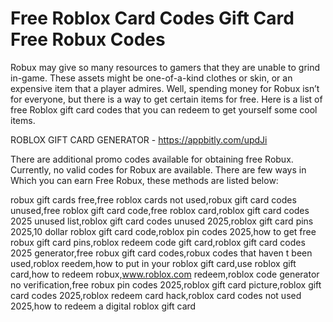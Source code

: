 # Free Roblox Card Codes Gift Card Free Robux Codes

Robux may give so many resources to gamers that they are unable to grind in-game. These assets might be one-of-a-kind clothes or skin, or an expensive item that a player admires. Well, spending money for Robux isn’t for everyone, but there is a way to get certain items for free. Here is a list of free Roblox gift card codes that you can redeem to get yourself some cool items.

ROBLOX GIFT CARD GENERATOR - https://appbitly.com/updJi

There are additional promo codes available for obtaining free Robux. Currently, no valid codes for Robux are available. There are few ways in Which you can earn Free Robux, these methods are listed below:

robux gift cards free,free roblox cards not used,robux gift card codes unused,free roblox gift card code,free roblox card,roblox gift card codes 2025 unused list,roblox gift card codes unused 2025,roblox gift card pins 2025,10 dollar roblox gift card code,roblox pin codes 2025,how to get free robux gift card pins,roblox redeem code gift card,roblox gift card codes 2025 generator,free robux gift card codes,robux codes that haven t been used,roblox reedem,how to put in your roblox gift card,use roblox gift card,how to redeem robux,www.roblox.com redeem,roblox code generator no verification,free robux pin codes 2025,roblox gift card picture,roblox gift card codes 2025,roblox redeem card hack,roblox card codes not used 2025,how to redeem a digital roblox gift card

